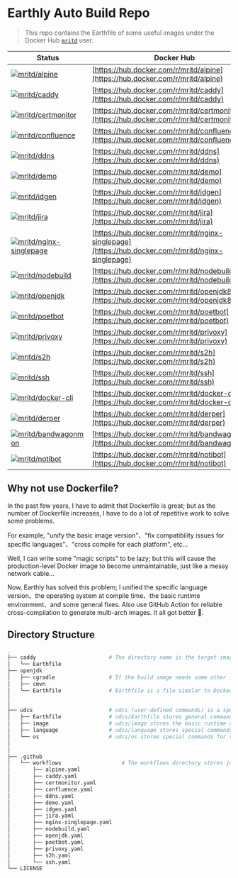 # Earthly Auto Build Repo

> This repo contains the Earthfile of some useful images under the Docker Hub [`mritd`](https://hub.docker.com/u/mritd) user.


| Status | Docker Hub |
|-------|------------|
|[![mritd/alpine](https://github.com/mritd/autobuild/actions/workflows/alpine.yaml/badge.svg)](https://github.com/mritd/autobuild/actions/workflows/alpine.yaml)|[https://hub.docker.com/r/mritd/alpine](https://hub.docker.com/r/mritd/alpine)|
|[![mritd/caddy](https://github.com/mritd/autobuild/actions/workflows/caddy.yaml/badge.svg)](https://github.com/mritd/autobuild/actions/workflows/caddy.yaml)|[https://hub.docker.com/r/mritd/caddy](https://hub.docker.com/r/mritd/caddy)|
|[![mritd/certmonitor](https://github.com/mritd/autobuild/actions/workflows/certmonitor.yaml/badge.svg)](https://github.com/mritd/autobuild/actions/workflows/certmonitor.yaml)|[https://hub.docker.com/r/mritd/certmonitor](https://hub.docker.com/r/mritd/certmonitor)|
|[![mritd/confluence](https://github.com/mritd/autobuild/actions/workflows/confluence.yaml/badge.svg)](https://github.com/mritd/autobuild/actions/workflows/confluence.yaml)|[https://hub.docker.com/r/mritd/confluence](https://hub.docker.com/r/mritd/confluence)|
|[![mritd/ddns](https://github.com/mritd/autobuild/actions/workflows/ddns.yaml/badge.svg)](https://github.com/mritd/autobuild/actions/workflows/ddns.yaml)|[https://hub.docker.com/r/mritd/ddns](https://hub.docker.com/r/mritd/ddns)|
|[![mritd/demo](https://github.com/mritd/autobuild/actions/workflows/demo.yaml/badge.svg)](https://github.com/mritd/autobuild/actions/workflows/demo.yaml)|[https://hub.docker.com/r/mritd/demo](https://hub.docker.com/r/mritd/demo)|
|[![mritd/idgen](https://github.com/mritd/autobuild/actions/workflows/idgen.yaml/badge.svg)](https://github.com/mritd/autobuild/actions/workflows/idgen.yaml)|[https://hub.docker.com/r/mritd/idgen](https://hub.docker.com/r/mritd/idgen)|
|[![mritd/jira](https://github.com/mritd/autobuild/actions/workflows/jira.yaml/badge.svg)](https://github.com/mritd/autobuild/actions/workflows/jira.yaml)|[https://hub.docker.com/r/mritd/jira](https://hub.docker.com/r/mritd/jira)|
|[![mritd/nginx-singlepage](https://github.com/mritd/autobuild/actions/workflows/nginx-singlepage.yaml/badge.svg)](https://github.com/mritd/autobuild/actions/workflows/nginx-singlepage.yaml)|[https://hub.docker.com/r/mritd/nginx-singlepage](https://hub.docker.com/r/mritd/nginx-singlepage)|
|[![mritd/nodebuild](https://github.com/mritd/autobuild/actions/workflows/nodebuild.yaml/badge.svg)](https://github.com/mritd/autobuild/actions/workflows/nodebuild.yaml)|[https://hub.docker.com/r/mritd/nodebuild](https://hub.docker.com/r/mritd/nodebuild)|
|[![mritd/openjdk](https://github.com/mritd/autobuild/actions/workflows/openjdk.yaml/badge.svg)](https://github.com/mritd/autobuild/actions/workflows/openjdk.yaml)|[https://hub.docker.com/r/mritd/openjdk8](https://hub.docker.com/r/mritd/openjdk8)|
|[![mritd/poetbot](https://github.com/mritd/autobuild/actions/workflows/poetbot.yaml/badge.svg)](https://github.com/mritd/autobuild/actions/workflows/poetbot.yaml)|[https://hub.docker.com/r/mritd/poetbot](https://hub.docker.com/r/mritd/poetbot)|
|[![mritd/privoxy](https://github.com/mritd/autobuild/actions/workflows/privoxy.yaml/badge.svg)](https://github.com/mritd/autobuild/actions/workflows/privoxy.yaml)|[https://hub.docker.com/r/mritd/privoxy](https://hub.docker.com/r/mritd/privoxy)|
|[![mritd/s2h](https://github.com/mritd/autobuild/actions/workflows/s2h.yaml/badge.svg)](https://github.com/mritd/autobuild/actions/workflows/s2h.yaml)|[https://hub.docker.com/r/mritd/s2h](https://hub.docker.com/r/mritd/s2h)|
|[![mritd/ssh](https://github.com/mritd/autobuild/actions/workflows/ssh.yaml/badge.svg)](https://github.com/mritd/autobuild/actions/workflows/ssh.yaml)|[https://hub.docker.com/r/mritd/ssh](https://hub.docker.com/r/mritd/ssh)|
|[![mritd/docker-cli](https://github.com/mritd/autobuild/actions/workflows/docker-cli.yaml/badge.svg)](https://github.com/mritd/autobuild/actions/workflows/docker-cli.yaml)|[https://hub.docker.com/r/mritd/docker-cli](https://hub.docker.com/r/mritd/docker-cli)|
|[![mritd/derper](https://github.com/mritd/autobuild/actions/workflows/derper.yaml/badge.svg)](https://github.com/mritd/autobuild/actions/workflows/derper.yaml)|[https://hub.docker.com/r/mritd/derper](https://hub.docker.com/r/mritd/derper)|
|[![mritd/bandwagonmon](https://github.com/mritd/autobuild/actions/workflows/bandwagonmon.yaml/badge.svg)](https://github.com/mritd/autobuild/actions/workflows/bandwagonmon.yaml)|[https://hub.docker.com/r/mritd/bandwagonmon](https://hub.docker.com/r/mritd/bandwagonmon)|
|[![mritd/notibot](https://github.com/mritd/autobuild/actions/workflows/notibot.yaml/badge.svg)](https://github.com/mritd/autobuild/actions/workflows/notibot.yaml)|[https://hub.docker.com/r/mritd/notibot](https://hub.docker.com/r/mritd/notibot)|



## Why not use Dockerfile?

In the past few years, I have to admit that Dockerfile is great; but as the number of Dockerfile increases, I have to do a lot of repetitive work to solve some problems.

For example, "unify the basic image version"、"fix compatibility issues for specific languages"、"cross compile for each platform", etc...

Well, I can write some "magic scripts" to be lazy; but this will cause the production-level Docker image to become unmaintainable, just like a messy network cable...

Now, Earthly has solved this problem; I unified the specific language version、the operating system at compile time、the basic runtime environment、and some general fixes. Also use GitHub Action for reliable cross-compilation to generate multi-arch images. It all got better 🤪.


## Directory Structure

```sh
.
├── caddy                       # The directory name is the target image
│   └── Earthfile
├── openjdk
│   ├── cgradle                 # If the build image needs some other files, they will also be saved in this directory
│   ├── cmvn
│   └── Earthfile               # Earthfile is a file similar to Dockerfile, it is modular, it is very convenient to reuse code
│
│
├── udcs                        # udcs (user-defined commands) is a special directory where most common Earthfiles are stored
│   ├── Earthfile               # udcs/Earthfile stores general commands that do not depend on system os and language
│   ├── image                   # udcs/image stores the basic runtime or compile image of most programming languages
│   ├── language                # udcs/language stores special commands for specific languages
│   └── os                      # udcs/os stores special commands for specific system os
│
│
├── .github
│   └── workflows                   # The workflows directory stores job definitions for each docker image automated build
│       ├── alpine.yaml
│       ├── caddy.yaml
│       ├── certmonitor.yaml
│       ├── confluence.yaml
│       ├── ddns.yaml
│       ├── demo.yaml
│       ├── idgen.yaml
│       ├── jira.yaml
│       ├── nginx-singlepage.yaml
│       ├── nodebuild.yaml
│       ├── openjdk.yaml
│       ├── poetbot.yaml
│       ├── privoxy.yaml
│       ├── s2h.yaml
│       └── ssh.yaml
└── LICENSE
```
